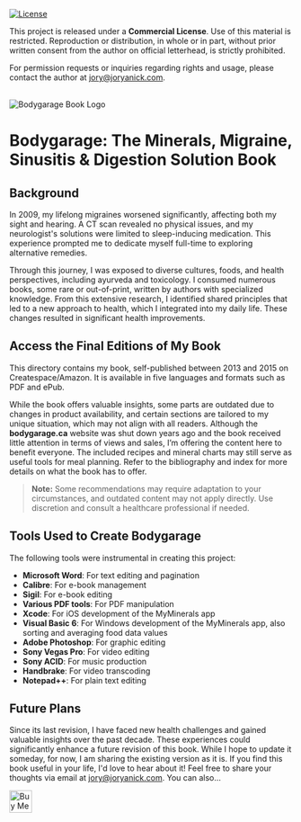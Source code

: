 [![License](https://img.shields.io/badge/License-Commercial%20-%23blue.svg)](http://joryanick.com)

This project is released under a **Commercial License**. Use of this material is restricted. Reproduction or distribution, in whole or in part, without prior written consent from the author on official letterhead, is strictly prohibited.

For permission requests or inquiries regarding rights and usage, please contact the author at [jory@joryanick.com](mailto:jory@joryanick.com).
<br><br>

![Bodygarage Book Logo](https://raw.github.com/joryanick/bodygarage/main/bodygarage-book-logo.png?raw=true)
<br>
# **Bodygarage: The Minerals, Migraine, Sinusitis & Digestion Solution Book**

## **Background**

In 2009, my lifelong migraines worsened significantly, affecting both my sight and hearing. A CT scan revealed no physical issues, and my neurologist's solutions were limited to sleep-inducing medication. This experience prompted me to dedicate myself full-time to exploring alternative remedies.

Through this journey, I was exposed to diverse cultures, foods, and health perspectives, including ayurveda and toxicology. I consumed numerous books, some rare or out-of-print, written by authors with specialized knowledge. From this extensive research, I identified shared principles that led to a new approach to health, which I integrated into my daily life. These changes resulted in significant health improvements.

## **Access the Final Editions of My Book**

This directory contains my book, self-published between 2013 and 2015 on Createspace/Amazon. It is available in five languages and formats such as PDF and ePub. 

While the book offers valuable insights, some parts are outdated due to changes in product availability, and certain sections are tailored to my unique situation, which may not align with all readers. Although the **bodygarage.ca** website was shut down years ago and the book received little attention in terms of views and sales, I’m offering the content here to benefit everyone. The included recipes and mineral charts may still serve as useful tools for meal planning. Refer to the bibliography and index for more details on what the book has to offer.

> **Note:** Some recommendations may require adaptation to your circumstances, and outdated content may not apply directly. Use discretion and consult a healthcare professional if needed.

## **Tools Used to Create Bodygarage**

The following tools were instrumental in creating this project:

- **Microsoft Word**: For text editing and pagination  
- **Calibre**: For e-book management  
- **Sigil**: For e-book editing  
- **Various PDF tools**: For PDF manipulation  
- **Xcode**: For iOS development of the MyMinerals app
- **Visual Basic 6**: For Windows development of the MyMinerals app, also sorting and averaging food data values
- **Adobe Photoshop**: For graphic editing  
- **Sony Vegas Pro**: For video editing  
- **Sony ACID**: For music production  
- **Handbrake**: For video transcoding  
- **Notepad++**: For plain text editing  

## Future Plans

Since its last revision, I have faced new health challenges and gained valuable insights over the past decade. These experiences could significantly enhance a future revision of this book. While I hope to update it someday, for now, I am sharing the existing version as it is. If you find this book useful in your life, I'd love to hear about it! Feel free to share your thoughts via email at [jory@joryanick.com](mailto:jory@joryanick.com). You can also... 

<a href='https://ko-fi.com/jorymakes' target='_blank'><img height='40' style='border:0px;height:40px;' src='https://az743702.vo.msecnd.net/cdn/kofi3.png?v=0' border='0' alt='Buy Me a Coffee at ko-fi.com'/></a>
